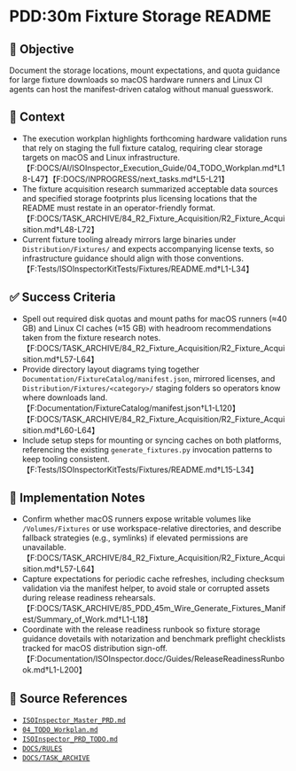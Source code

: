 # PDD:30m Fixture Storage README

## 🎯 Objective

Document the storage locations, mount expectations, and quota guidance for large fixture downloads so macOS hardware
runners and Linux CI agents can host the manifest-driven catalog without manual guesswork.

## 🧩 Context

- The execution workplan highlights forthcoming hardware validation runs that rely on staging the full fixture catalog,
  requiring clear storage targets on macOS and Linux
  infrastructure.【F:DOCS/AI/ISOInspector_Execution_Guide/04_TODO_Workplan.md†L18-L47】【F:DOCS/INPROGRESS/next_tasks.md†L5-L21】
- The fixture acquisition research summarized acceptable data sources and specified storage footprints plus licensing
  locations that the README must restate in an operator-friendly
  format.【F:DOCS/TASK_ARCHIVE/84_R2_Fixture_Acquisition/R2_Fixture_Acquisition.md†L48-L72】
- Current fixture tooling already mirrors large binaries under `Distribution/Fixtures/` and expects accompanying license texts, so infrastructure guidance should align with those conventions.【F:Tests/ISOInspectorKitTests/Fixtures/README.md†L1-L34】

## ✅ Success Criteria

- Spell out required disk quotas and mount paths for macOS runners (≈40 GB) and Linux CI caches (≈15 GB) with headroom
  recommendations taken from the fixture research
  notes.【F:DOCS/TASK_ARCHIVE/84_R2_Fixture_Acquisition/R2_Fixture_Acquisition.md†L57-L64】
- Provide directory layout diagrams tying together `Documentation/FixtureCatalog/manifest.json`, mirrored licenses, and `Distribution/Fixtures/<category>/` staging folders so operators know where downloads land.【F:Documentation/FixtureCatalog/manifest.json†L1-L120】【F:DOCS/TASK_ARCHIVE/84_R2_Fixture_Acquisition/R2_Fixture_Acquisition.md†L60-L64】
- Include setup steps for mounting or syncing caches on both platforms, referencing the existing `generate_fixtures.py` invocation patterns to keep tooling consistent.【F:Tests/ISOInspectorKitTests/Fixtures/README.md†L15-L34】

## 🔧 Implementation Notes

- Confirm whether macOS runners expose writable volumes like `/Volumes/Fixtures` or use workspace-relative directories, and describe fallback strategies (e.g., symlinks) if elevated permissions are unavailable.【F:DOCS/TASK_ARCHIVE/84_R2_Fixture_Acquisition/R2_Fixture_Acquisition.md†L57-L64】
- Capture expectations for periodic cache refreshes, including checksum validation via the manifest helper, to avoid
  stale or corrupted assets during release readiness
  rehearsals.【F:DOCS/TASK_ARCHIVE/85_PDD_45m_Wire_Generate_Fixtures_Manifest/Summary_of_Work.md†L1-L18】
- Coordinate with the release readiness runbook so fixture storage guidance dovetails with notarization and benchmark
  preflight checklists tracked for macOS distribution
  sign-off.【F:Documentation/ISOInspector.docc/Guides/ReleaseReadinessRunbook.md†L1-L200】

## 🧠 Source References

- [`ISOInspector_Master_PRD.md`](../AI/ISOViewer/ISOInspector_PRD_Full/ISOInspector_Master_PRD.md)
- [`04_TODO_Workplan.md`](../AI/ISOInspector_Execution_Guide/04_TODO_Workplan.md)
- [`ISOInspector_PRD_TODO.md`](../AI/ISOViewer/ISOInspector_PRD_TODO.md)
- [`DOCS/RULES`](../RULES)
- [`DOCS/TASK_ARCHIVE`](../TASK_ARCHIVE)
